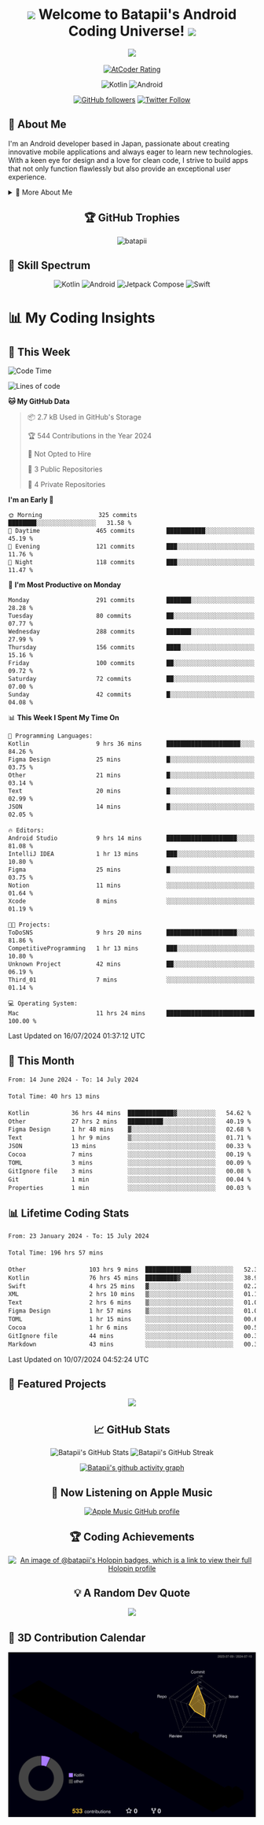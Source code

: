 <h1 align="center">
  <img src="https://media.giphy.com/media/hvRJCLFzcasrR4ia7z/giphy.gif" width="28">
  Welcome to Batapii's Android Coding Universe!
  <img src="https://media.giphy.com/media/hvRJCLFzcasrR4ia7z/giphy.gif" width="28">
</h1>

<p align="center">
  <img src="https://readme-typing-svg.herokuapp.com/?lines=Android+Developer+in+Japan;Always%20learning%20new%20things&font=Fira%20Code&center=true&width=440&height=45&color=f75c7e&vCenter=true&size=22">
</p>

<div align="center">
  
[![AtCoder Rating](https://img.shields.io/endpoint?url=https%3A%2F%2Fatcoder-badges.now.sh%2Fapi%2Fatcoder%2Fjson%2Fbatapii3939)](https://atcoder.jp/users/batapii3939)

![Kotlin](https://img.shields.io/badge/Kotlin-★☆☆☆☆☆☆☆☆☆-brightgreen)
![Android](https://img.shields.io/badge/Android-★☆☆☆☆☆☆☆☆☆-brightgreen)

  
[![GitHub followers](https://img.shields.io/github/followers/batapii?style=social)](https://github.com/batapii)
[![Twitter Follow](https://img.shields.io/twitter/follow/batapii?style=social)](https://twitter.com/batapii3939)

</div>

## 🚀 About Me
I'm an Android developer based in Japan, passionate about creating innovative mobile applications and always eager to learn new technologies. With a keen eye for design and a love for clean code, I strive to build apps that not only function flawlessly but also provide an exceptional user experience.

<details>
<summary>🌟 More About Me</summary>

- 🔭 I'm currently working on revolutionizing mobile productivity apps
- 🌱 I'm currently learning Kotlin Multiplatform and Jetpack Compose
- 👯 I'm looking to collaborate on open-source Android projects
- 💬 Ask me about Android development, Kotlin, and mobile UX design
- ⚡ Fun fact: I can solve a Rubik's cube in under 2 minutes!

</details>

<h2 align="center">🏆 GitHub Trophies</h2>
<p align="center">
  <img src="https://github-profile-trophy.vercel.app/?username=batapii&theme=nord&column=7&no-frame=true&no-bg=true&rank=SECRET,SSS,SS,S,AAA,AA,A,B,C,?" alt="batapii" />
</p>

## 🌈 Skill Spectrum

<div align="center">

![Kotlin](https://img.shields.io/badge/Kotlin-0095D5?style=for-the-badge&logo=kotlin&logoColor=white)
![Android](https://img.shields.io/badge/Android-3DDC84?style=for-the-badge&logo=android&logoColor=white)
![Jetpack Compose](https://img.shields.io/badge/Jetpack%20Compose-4285F4?style=for-the-badge&logo=jetpackcompose&logoColor=white)
![Swift](https://img.shields.io/badge/Swift-FA7343?style=for-the-badge&logo=swift&logoColor=white)

</div>


# 📊 My Coding Insights

## 📅 This Week
<!--START_SECTION:waka-week-->
![Code Time](http://img.shields.io/badge/Code%20Time-197%20hrs%207%20mins-blue)

![Lines of code](https://img.shields.io/badge/From%20Hello%20World%20I%27ve%20Written-71.8%20thousand%20lines%20of%20code-blue)

**🐱 My GitHub Data** 

> 📦 2.7 kB Used in GitHub's Storage 
 > 
> 🏆 544 Contributions in the Year 2024
 > 
> 🚫 Not Opted to Hire
 > 
> 📜 3 Public Repositories 
 > 
> 🔑 4 Private Repositories 
 > 
**I'm an Early 🐤** 

```text
🌞 Morning                325 commits         ████████░░░░░░░░░░░░░░░░░   31.58 % 
🌆 Daytime                465 commits         ███████████░░░░░░░░░░░░░░   45.19 % 
🌃 Evening                121 commits         ███░░░░░░░░░░░░░░░░░░░░░░   11.76 % 
🌙 Night                  118 commits         ███░░░░░░░░░░░░░░░░░░░░░░   11.47 % 
```
📅 **I'm Most Productive on Monday** 

```text
Monday                   291 commits         ███████░░░░░░░░░░░░░░░░░░   28.28 % 
Tuesday                  80 commits          ██░░░░░░░░░░░░░░░░░░░░░░░   07.77 % 
Wednesday                288 commits         ███████░░░░░░░░░░░░░░░░░░   27.99 % 
Thursday                 156 commits         ████░░░░░░░░░░░░░░░░░░░░░   15.16 % 
Friday                   100 commits         ██░░░░░░░░░░░░░░░░░░░░░░░   09.72 % 
Saturday                 72 commits          ██░░░░░░░░░░░░░░░░░░░░░░░   07.00 % 
Sunday                   42 commits          █░░░░░░░░░░░░░░░░░░░░░░░░   04.08 % 
```


📊 **This Week I Spent My Time On** 

```text
💬 Programming Languages: 
Kotlin                   9 hrs 36 mins       █████████████████████░░░░   84.26 % 
Figma Design             25 mins             █░░░░░░░░░░░░░░░░░░░░░░░░   03.75 % 
Other                    21 mins             █░░░░░░░░░░░░░░░░░░░░░░░░   03.14 % 
Text                     20 mins             █░░░░░░░░░░░░░░░░░░░░░░░░   02.99 % 
JSON                     14 mins             █░░░░░░░░░░░░░░░░░░░░░░░░   02.05 % 

🔥 Editors: 
Android Studio           9 hrs 14 mins       ████████████████████░░░░░   81.08 % 
IntelliJ IDEA            1 hr 13 mins        ███░░░░░░░░░░░░░░░░░░░░░░   10.80 % 
Figma                    25 mins             █░░░░░░░░░░░░░░░░░░░░░░░░   03.75 % 
Notion                   11 mins             ░░░░░░░░░░░░░░░░░░░░░░░░░   01.64 % 
Xcode                    8 mins              ░░░░░░░░░░░░░░░░░░░░░░░░░   01.19 % 

🐱‍💻 Projects: 
ToDoSNS                  9 hrs 20 mins       ████████████████████░░░░░   81.86 % 
CompetitiveProgramming   1 hr 13 mins        ███░░░░░░░░░░░░░░░░░░░░░░   10.80 % 
Unknown Project          42 mins             ██░░░░░░░░░░░░░░░░░░░░░░░   06.19 % 
Third_01                 7 mins              ░░░░░░░░░░░░░░░░░░░░░░░░░   01.14 % 

💻 Operating System: 
Mac                      11 hrs 24 mins      █████████████████████████   100.00 % 
```


 Last Updated on 16/07/2024 01:37:12 UTC
<!--END_SECTION:waka-week-->

## 📅 This Month
<!--START_SECTION:wakamonth-->

```txt
From: 14 June 2024 - To: 14 July 2024

Total Time: 40 hrs 13 mins

Kotlin            36 hrs 44 mins  █████████████▓░░░░░░░░░░░   54.62 %
Other             27 hrs 2 mins   ██████████░░░░░░░░░░░░░░░   40.19 %
Figma Design      1 hr 48 mins    ▓░░░░░░░░░░░░░░░░░░░░░░░░   02.68 %
Text              1 hr 9 mins     ▒░░░░░░░░░░░░░░░░░░░░░░░░   01.71 %
JSON              13 mins         ░░░░░░░░░░░░░░░░░░░░░░░░░   00.33 %
Cocoa             7 mins          ░░░░░░░░░░░░░░░░░░░░░░░░░   00.19 %
TOML              3 mins          ░░░░░░░░░░░░░░░░░░░░░░░░░   00.09 %
GitIgnore file    3 mins          ░░░░░░░░░░░░░░░░░░░░░░░░░   00.08 %
Git               1 min           ░░░░░░░░░░░░░░░░░░░░░░░░░   00.04 %
Properties        1 min           ░░░░░░░░░░░░░░░░░░░░░░░░░   00.03 %
```

<!--END_SECTION:wakamonth-->

## 📊 Lifetime Coding Stats

<!--START_SECTION:wakaalltime-->

```txt
From: 23 January 2024 - To: 15 July 2024

Total Time: 196 hrs 57 mins

Other                  103 hrs 9 mins  █████████████░░░░░░░░░░░░   52.37 %
Kotlin                 76 hrs 45 mins  █████████▓░░░░░░░░░░░░░░░   38.97 %
Swift                  4 hrs 25 mins   ▓░░░░░░░░░░░░░░░░░░░░░░░░   02.24 %
XML                    2 hrs 10 mins   ▒░░░░░░░░░░░░░░░░░░░░░░░░   01.11 %
Text                   2 hrs 6 mins    ▒░░░░░░░░░░░░░░░░░░░░░░░░   01.07 %
Figma Design           1 hr 57 mins    ▒░░░░░░░░░░░░░░░░░░░░░░░░   01.00 %
TOML                   1 hr 15 mins    ░░░░░░░░░░░░░░░░░░░░░░░░░   00.64 %
Cocoa                  1 hr 6 mins     ░░░░░░░░░░░░░░░░░░░░░░░░░   00.56 %
GitIgnore file         44 mins         ░░░░░░░░░░░░░░░░░░░░░░░░░   00.38 %
Markdown               43 mins         ░░░░░░░░░░░░░░░░░░░░░░░░░   00.37 %
```

<!--END_SECTION:wakaalltime-->

Last Updated on 10/07/2024 04:52:24 UTC

## 🌟 Featured Projects

<div align="center">
  <a href="https://github.com/batapii/ToDoSNS">
    <img src="https://github-readme-stats.vercel.app/api/pin/?username=batapii&repo=ToDoSNS&theme=radical" />
  </a>

## 📈 GitHub Stats

<div align="center">
  <img src="https://github-readme-stats.vercel.app/api?username=batapii&show_icons=true&theme=radical" alt="Batapii's GitHub Stats" />
  <img src="https://github-readme-streak-stats.herokuapp.com/?user=batapii&theme=radical" alt="Batapii's GitHub Streak" />
  
[![Batapii's github activity graph](https://github-readme-activity-graph.vercel.app/graph?username=batapii&theme=react-dark)](https://github.com/ashutosh00710/github-readme-activity-graph)
</div>

## 🎵 Now Listening on Apple Music

<div align="center">
  
[![Apple Music GitHub profile](https://music-profile.rayriffy.com/theme/dark.svg?uid=001005.6598667d2ffd4a10a4f429edd0ba24c4.1156)](https://github.com/rayriffy/apple-music-github-profile)

</div>


## 🏆 Coding Achievements

<div align="center">

[![An image of @batapii's Holopin badges, which is a link to view their full Holopin profile](https://holopin.me/batapii)](https://holopin.io/@batapii)

</div>

## 💡 A Random Dev Quote

<div align="center">

![](https://quotes-github-readme.vercel.app/api?type=horizontal&theme=radical)

</div>

</div>

## 🚀 3D Contribution Calendar

<div align="center">
  
![](./profile-3d-contrib/profile-night-rainbow.svg)

</div>
